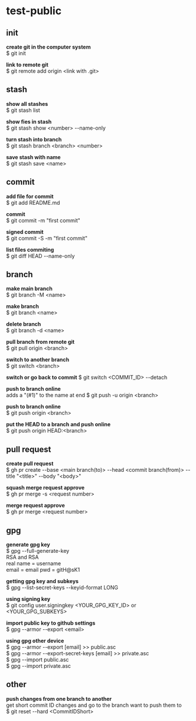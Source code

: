 # test-public

## init
 **create git in the computer system** \
$ git init

**link to remote git**\
$ git remote add origin \<link with .git>


## stash
**show all stashes**\
$ git stash list

**show fies in stash**\
$ git stash show \<number> --name-only

**turn stash into branch**\
$ git stash branch \<branch> \<number>

**save stash with name**\
$ git stash save \<name>

## commit 
**add file for commit**\
$ git add README.md

**commit**\
$ git commit -m "first commit"

**signed commit**\
$ git commit -S -m "first commit"

**list files commiting**\
$ git diff HEAD --name-only


## branch 
**make main branch**\
$ git branch -M \<name>

**make branch**\
$ git branch \<name>

**delete branch**\
$ git branch -d \<name>

**pull branch from remote git**\
$ git pull origin \<branch>

**switch to another branch**\
$ git switch \<branch>

**switch or go back to commit**
$ git switch \<COMMIT_ID> --detach

**push to branch online**\
adds a "(#1)" to the name at end
$ git push -u origin \<branch>

**push to branch online**\
$ git push origin \<branch>

**put the HEAD to a branch and push online**\
$ git push origin HEAD:\<branch>


## pull request 
**create pull request**\
$ gh pr create --base \<main branch(to)> --head \<commit branch(from)> --title "\<title>" --body "\<body>"

**squash merge request approve**\
$ gh pr merge -s \<request number>

**merge request approve**\
$ gh pr merge \<request number>


## gpg
**generate gpg key**\
$ gpg --full-generate-key\
RSA and RSA\
real name = username\
email = email
pwd = gitH@sK1

**getting gpg key and subkeys**\
$ gpg --list-secret-keys --keyid-format LONG

**using signing key**\
$ git config user.signingkey \<YOUR_GPG_KEY_ID> or <YOUR_GPG_SUBKEYS>

**import public key to github settings**\
$ gpg --armor --export \<email>

**using gpg other device**\
$ gpg --armor --export \[email] >> public.asc\
$ gpg --armor --export-secret-keys \[email] >> private.asc\
$ gpg --import public.asc\
$ gpg --import private.asc


## other
**push changes from one branch to another**\
get short commit ID changes and go to the branch want to push them to\
$ git reset --hard \<CommitIDShort>



